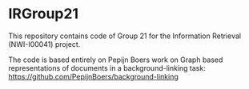# IRGroup21

This repository contains code of Group 21 for the Information Retrieval (NWI-I00041) project.

The code is based entirely on Pepijn Boers work on Graph based representations of documents in a background-linking task: https://github.com/PepijnBoers/background-linking
